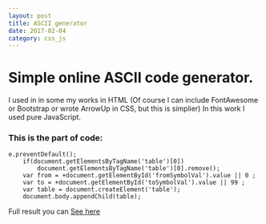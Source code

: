 ```yaml
---
layout: post
title: ASCII generator
date: 2017-02-04
category: css_js
---
```

# Simple online ASCII code generator. 
I used in in some my works in HTML (Of course I can include FontAwesome or Bootstrap or wrote ArrowUp  in CSS, but this is simplier)
In this work I used pure JavaScript.
### This is the part of code:
```
e.preventDefault();
	if(document.getElementsByTagName('table')[0])
		document.getElementsByTagName('table')[0].remove();
	var from = +document.getElementById('fromSymbolVal').value || 0 ;
	var to = +document.getElementById('toSymbolVal').value || 99 ;
	var table = document.createElement('table');
	document.body.appendChild(table);
```
Full result you can [See here](/css_js/ascii/index.html)